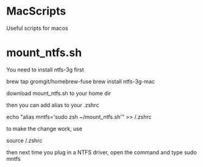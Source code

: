 # MacScripts
Useful scripts for macos


# mount_ntfs.sh
You need to install ntfs-3g first

brew tap gromgit/homebrew-fuse
brew install ntfs-3g-mac

download mount_ntfs.sh to your home dir

then you can add alias to your .zshrc

echo "alias mntfs='sudo zsh ~/mount_ntfs.sh'" >> /.zshrc

to make the change work, use 

source /.zshrc

then next time you plug in a NTFS driver, open the command and type sudo mntfs
